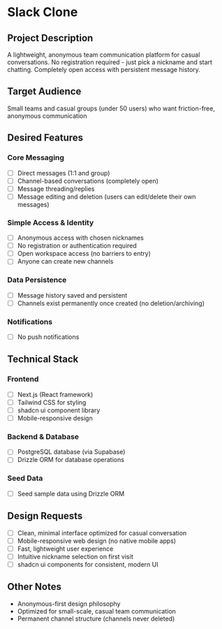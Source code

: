 # Slack Clone

## Project Description
A lightweight, anonymous team communication platform for casual conversations. No registration required - just pick a nickname and start chatting. Completely open access with persistent message history.

## Target Audience
Small teams and casual groups (under 50 users) who want friction-free, anonymous communication

## Desired Features

### Core Messaging
- [ ] Direct messages (1:1 and group)
- [ ] Channel-based conversations (completely open)
- [ ] Message threading/replies
- [ ] Message editing and deletion (users can edit/delete their own messages)

### Simple Access & Identity
- [ ] Anonymous access with chosen nicknames
- [ ] No registration or authentication required
- [ ] Open workspace access (no barriers to entry)
- [ ] Anyone can create new channels

### Data Persistence
- [ ] Message history saved and persistent
- [ ] Channels exist permanently once created (no deletion/archiving)

### Notifications
- [ ] No push notifications

## Technical Stack
### Frontend
- [ ] Next.js (React framework)
- [ ] Tailwind CSS for styling
- [ ] shadcn ui component library
- [ ] Mobile-responsive design

### Backend & Database
- [ ] PostgreSQL database (via Supabase)
- [ ] Drizzle ORM for database operations

### Seed Data
- [ ] Seed sample data using Drizzle ORM

## Design Requests
- [ ] Clean, minimal interface optimized for casual conversation
- [ ] Mobile-responsive web design (no native mobile apps)
- [ ] Fast, lightweight user experience
- [ ] Intuitive nickname selection on first visit
- [ ] shadcn ui components for consistent, modern UI

## Other Notes
- Anonymous-first design philosophy
- Optimized for small-scale, casual team communication
- Permanent channel structure (channels never deleted)
